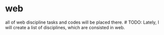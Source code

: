 # web
all of web discipline tasks and codes will be placed there. # TODO: Lately, I will create a list of disciplines, which are consisted in web.
